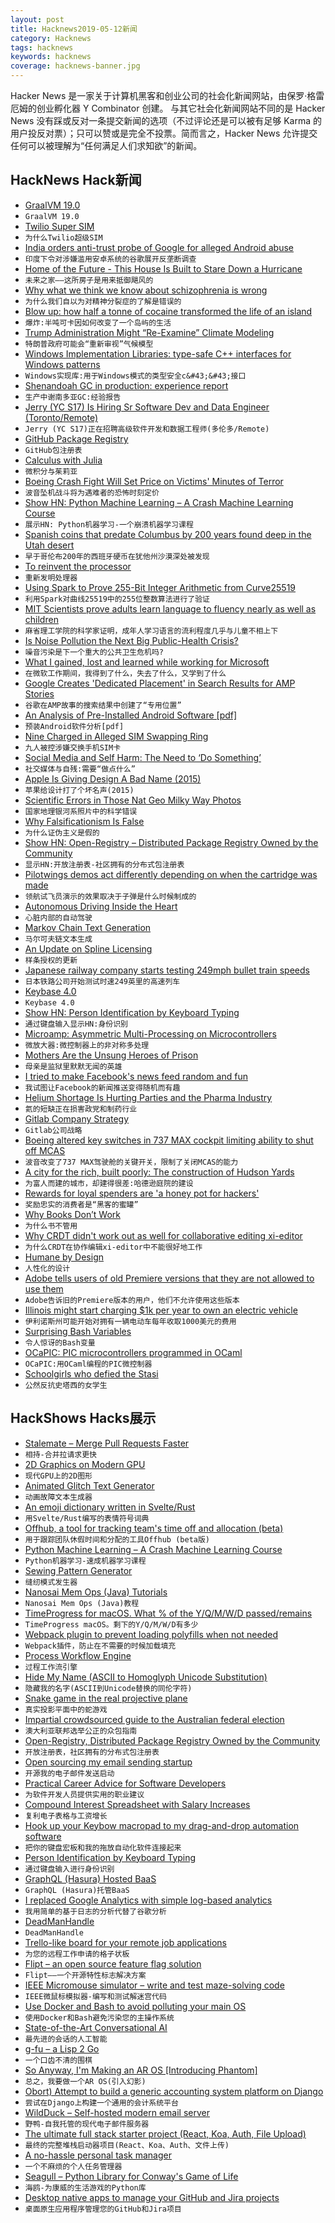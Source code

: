 ```yaml
---
layout: post
title: Hacknews2019-05-12新闻
category: Hacknews
tags: hacknews
keywords: hacknews
coverage: hacknews-banner.jpg
---
```


Hacker News 是一家关于计算机黑客和创业公司的社会化新闻网站，由保罗·格雷厄姆的创业孵化器 Y Combinator 创建。
与其它社会化新闻网站不同的是 Hacker News 没有踩或反对一条提交新闻的选项（不过评论还是可以被有足够 Karma 的用户投反对票）；只可以赞或是完全不投票。简而言之，Hacker News 允许提交任何可以被理解为“任何满足人们求知欲”的新闻。

## HackNews Hack新闻


- [GraalVM 19.0](https://www.graalvm.org/docs/release-notes/#1900)
- `GraalVM 19.0`
- [Twilio Super SIM](https://www.twilio.com/wireless/super-sim)
- `为什么Twilio超级SIM`
- [India orders anti-trust probe of Google for alleged Android abuse](https://www.reuters.com/article/us-google-india-antitrust-exclusive/exclusive-india-orders-anti-trust-probe-of-google-for-alleged-android-abuse-sources-idUSKCN1SG17O)
- `印度下令对涉嫌滥用安卓系统的谷歌展开反垄断调查`
- [Home of the Future - This House Is Built to Stare Down a Hurricane](https://www.bloomberg.com/news/articles/2019-05-11/home-of-the-future-will-withstand-whatever-wild-weather-comes)
- `未来之家——这所房子是用来抵御飓风的`
- [Why what we think we know about schizophrenia is wrong](https://www.theguardian.com/books/2019/may/11/nathan-filer-schizophrenia)
- `为什么我们自以为对精神分裂症的了解是错误的`
- [Blow up: how half a tonne of cocaine transformed the life of an island](https://www.theguardian.com/society/2019/may/10/blow-up-how-half-a-tonne-of-cocaine-transformed-the-life-of-an-island)
- `爆炸:半吨可卡因如何改变了一个岛屿的生活`
- [Trump Administration Might “Re-Examine” Climate Modeling](https://www.scientificamerican.com/article/trump-administration-might-re-examine-climate-modeling/)
- `特朗普政府可能会“重新审视”气候模型`
- [Windows Implementation Libraries: type-safe C&#43;&#43; interfaces for Windows patterns](https://github.com/Microsoft/wil)
- `Windows实现库:用于Windows模式的类型安全c&#43;&#43;接口`
- [Shenandoah GC in production: experience report](http://clojure-goes-fast.com/blog/shenandoah-in-production/)
- `生产中谢南多亚GC:经验报告`
- [Jerry (YC S17) Is Hiring Sr Software Dev and Data Engineer (Toronto/Remote)](https://getjerry.com/careers)
- `Jerry (YC S17)正在招聘高级软件开发和数据工程师(多伦多/Remote)`
- [GitHub Package Registry](https://github.com/features/package-registry)
- `GitHub包注册表`
- [Calculus with Julia](https://calculuswithjulia.github.io/)
- `微积分与茱莉亚`
- [Boeing Crash Fight Will Set Price on Victims&#39; Minutes of Terror](https://www.bloomberg.com/news/articles/2019-05-11/boeing-crash-fight-will-set-price-on-victims-minutes-of-terror)
- `波音坠机战斗将为遇难者的恐怖时刻定价`
- [Show HN: Python Machine Learning – A Crash Machine Learning Course](https://github.com/machinelearningmindset/machine-learning-course)
- `展示HN: Python机器学习-一个崩溃机器学习课程`
- [Spanish coins that predate Columbus by 200 years found deep in the Utah desert](https://www.dailymail.co.uk/news/article-7009641/Mystery-Spanish-coins-Utah-desert-predate-Columbus-200-years.html)
- `早于哥伦布200年的西班牙硬币在犹他州沙漠深处被发现`
- [To reinvent the processor](https://medium.com/@veedrac/to-reinvent-the-processor-671139a4a034)
- `重新发明处理器`
- [Using Spark to Prove 255-Bit Integer Arithmetic from Curve25519](https://blog.adacore.com/using-spark-to-prove-255-bit-integer-arithmetic-from-curve25519)
- `利用Spark对曲线25519中的255位整数算法进行了验证`
- [MIT Scientists prove adults learn language to fluency nearly as well as children](https://medium.com/@chacon/mit-scientists-prove-adults-learn-language-to-fluency-nearly-as-well-as-children-1de888d1d45f)
- `麻省理工学院的科学家证明，成年人学习语言的流利程度几乎与儿童不相上下`
- [Is Noise Pollution the Next Big Public-Health Crisis?](https://www.newyorker.com/magazine/2019/05/13/is-noise-pollution-the-next-big-public-health-crisis)
- `噪音污染是下一个重大的公共卫生危机吗?`
- [What I gained, lost and learned while working for Microsoft](https://medium.com/@alicjaes/saying-goodbye-to-microsoft-bb5db8662656)
- `在微软工作期间，我得到了什么，失去了什么，又学到了什么`
- [Google Creates &#39;Dedicated Placement&#39; in Search Results for AMP Stories](https://venturebeat.com/2019/05/09/google-creates-dedicated-placement-in-search-results-for-amp-stories-starting-with-travel-category/)
- `谷歌在AMP故事的搜索结果中创建了“专用位置”`
- [An Analysis of Pre-Installed Android Software [pdf]](http://eprints.networks.imdea.org/1959/1/An_Analysis_of_Pre-installed_Android_Software_2019_EN.pdf)
- `预装Android软件分析[pdf]`
- [Nine Charged in Alleged SIM Swapping Ring](https://krebsonsecurity.com/2019/05/nine-charged-in-alleged-sim-swapping-ring/)
- `九人被控涉嫌交换手机SIM卡`
- [Social Media and Self Harm: The Need to ‘Do Something’](https://www.thesociologicalreview.com/the-need-to-do-something/)
- `社交媒体与自残:需要“做点什么”`
- [Apple Is Giving Design A Bad Name (2015)](https://www.fastcompany.com/3053406/how-apple-is-giving-design-a-bad-name)
- `苹果给设计打了个坏名声(2015)`
- [Scientific Errors in Those Nat Geo Milky Way Photos](https://petapixel.com/2019/05/10/scientific-errors-in-those-nat-geo-milky-way-photos/)
- `国家地理银河系照片中的科学错误`
- [Why Falsificationism Is False](https://necpluribusimpar.net/why-falsificationism-is-false/)
- `为什么证伪主义是假的`
- [Show HN: Open-Registry – Distributed Package Registry Owned by the Community](https://open-registry.dev/)
- `显示HN:开放注册表-社区拥有的分布式包注册表`
- [Pilotwings demos act differently depending on when the cartridge was made](https://twitter.com/Foone/status/1126996260026605568)
- `领航试飞员演示的效果取决于子弹是什么时候制成的`
- [Autonomous Driving Inside the Heart](https://hms.harvard.edu/news/first-medical-robotics)
- `心脏内部的自动驾驶`
- [Markov Chain Text Generation](https://blog.demofox.org/2019/05/11/markov-chain-text-generation/)
- `马尔可夫链文本生成`
- [An Update on Spline Licensing](https://raphlinus.github.io/curves/2019/05/10/spline-licensing-update.html)
- `样条授权的更新`
- [Japanese railway company starts testing 249mph bullet train speeds](https://arstechnica.com/cars/2019/05/japanese-railway-company-starts-testing-249mph-bullet-train-speeds/)
- `日本铁路公司开始测试时速249英里的高速列车`
- [Keybase 4.0](https://github.com/keybase/client/releases/tag/v4.0.0)
- `Keybase 4.0`
- [Show HN: Person Identification by Keyboard Typing](https://gradtype.darksi.de/)
- `通过键盘输入显示HN:身份识别`
- [Microamp: Asymmetric Multi-Processing on Microcontrollers](https://blog.japaric.io/microamp/)
- `微放大器:微控制器上的非对称多处理`
- [Mothers Are the Unsung Heroes of Prison](https://www.themarshallproject.org/2019/05/09/why-mothers-are-the-unsung-heroes-of-prison)
- `母亲是监狱里默默无闻的英雄`
- [I tried to make Facebook&#39;s news feed random and fun](https://www.theatlantic.com/magazine/archive/2019/06/facebook-news-feed-hack/588043/)
- `我试图让Facebook的新闻推送变得随机而有趣`
- [Helium Shortage Is Hurting Parties and the Pharma Industry](https://www.bloomberg.com/news/articles/2019-05-11/helium-shortage-is-hurting-parties-and-the-pharma-industry)
- `氦的短缺正在损害政党和制药行业`
- [Gitlab Company Strategy](https://about.gitlab.com/company/strategy/)
- `Gitlab公司战略`
- [Boeing altered key switches in 737 MAX cockpit limiting ability to shut off MCAS](https://www.seattletimes.com/business/boeing-aerospace/boeing-altered-key-switches-in-737-max-cockpit-limiting-ability-to-shut-off-mcas/)
- `波音改变了737 MAX驾驶舱的关键开关，限制了关闭MCAS的能力`
- [A city for the rich, built poorly: The construction of Hudson Yards](https://www.villagespoke.com/2019/05/03/a-city-for-the-rich-built-poorly-the-construction-of-hudson-yards/)
- `为富人而建的城市，却建得很差:哈德逊庭院的建设`
- [Rewards for loyal spenders are &#39;a honey pot for hackers&#39;](https://www.nytimes.com/2019/05/11/business/rewards-loyalty-program-fraud-security.html)
- `奖励忠实的消费者是“黑客的蜜罐”`
- [Why Books Don’t Work](https://andymatuschak.org/books/)
- `为什么书不管用`
- [Why CRDT didn&#39;t work out as well for collaborative editing xi-editor](https://github.com/xi-editor/xi-editor/issues/1187#issuecomment-491473599)
- `为什么CRDT在协作编辑xi-editor中不能很好地工作`
- [Humane by Design](https://humanebydesign.com/)
- `人性化的设计`
- [Adobe tells users of old Premiere versions that they are not allowed to use them](https://twitter.com/ashleylynch/status/1126899335419981824)
- `Adobe告诉旧的Premiere版本的用户，他们不允许使用这些版本`
- [Illinois might start charging $1k per year to own an electric vehicle](https://www.chicagotribune.com/business/ct-biz-electric-vehicle-fee-illinois-20190509-story.html)
- `伊利诺斯州可能开始对拥有一辆电动车每年收取1000美元的费用`
- [Surprising Bash Variables](https://zwischenzugs.com/2019/05/11/seven-surprising-bash-variables/)
- `令人惊讶的Bash变量`
- [OCaPIC: PIC microcontrollers programmed in OCaml](http://www.algo-prog.info/ocapic/web/)
- `OCaPIC:用OCaml编程的PIC微控制器`
- [Schoolgirls who defied the Stasi](https://www.theguardian.com/world/2019/may/11/schoolgirls-defied-the-stasi-across-the-border)
- `公然反抗史塔西的女学生`


## HackShows Hacks展示

- [ Stalemate – Merge Pull Requests Faster](https://stalemate.io/)
- `相持-合并拉请求更快`
- [ 2D Graphics on Modern GPU](https://raphlinus.github.io/rust/graphics/gpu/2019/05/08/modern-2d.html)
- `现代GPU上的2D图形`
- [ Animated Glitch Text Generator](https://beautifuldingbats.com/zalgo-text-generator)
- `动画故障文本生成器`
- [ An emoji dictionary written in Svelte/Rust](https://emoji-dict.bryce.io/)
- `用Svelte/Rust编写的表情符号词典`
- [ Offhub, a tool for tracking team&#39;s time off and allocation (beta)](https://www.offhub.io)
- `用于跟踪团队休假时间和分配的工具Offhub (beta版)`
- [ Python Machine Learning – A Crash Machine Learning Course](https://github.com/machinelearningmindset/machine-learning-course)
- `Python机器学习-速成机器学习课程`
- [ Sewing Pattern Generator](http://www.easysloper.com)
- `缝纫模式发生器`
- [ Nanosai Mem Ops (Java) Tutorials](https://community.hackernoon.com/t/nanosai-mem-ops-java-open-source-memory-manager-allocator-for-high-resilient-distributed-systems/2544)
- `Nanosai Mem Ops (Java)教程`
- [ TimeProgress for macOS. What % of the Y/Q/M/W/D passed/remains](https://runtimesharks.com/projects/timeprogress)
- `TimeProgress macOS。剩下的Y/Q/M/W/D有多少`
- [ Webpack plugin to prevent loading polyfills when not needed](https://github.com/swimmadude66/webpack-nomodule-plugin)
- `Webpack插件，防止在不需要的时候加载填充`
- [ Process Workflow Engine](https://gitlab.com/f5-pwe/kog)
- `过程工作流引擎`
- [ Hide My Name (ASCII to Homoglyph Unicode Substitution)](https://elsamuko.github.io/Hide-my-Name/main.html#Hacker%20News)
- `隐藏我的名字(ASCII到Unicode替换的同伦字符)`
- [ Snake game in the real projective plane](http://alas.matf.bg.ac.rs/~mm16310/software/snake.html)
- `真实投影平面中的蛇游戏`
- [ Impartial crowdsourced guide to the Australian federal election](https://gotform.net/)
- `澳大利亚联邦选举公正的众包指南`
- [ Open-Registry, Distributed Package Registry Owned by the Community](https://open-registry.dev/)
- `开放注册表，社区拥有的分布式包注册表`
- [ Open sourcing my email sending startup](https://news.ycombinator.com/item?id=19863594)
- `开源我的电子邮件发送启动`
- [ Practical Career Advice for Software Developers](https://www.algodaily.com/lessons)
- `为软件开发人员提供实用的职业建议`
- [ Compound Interest Spreadsheet with Salary Increases](http://josephbisch.com/post/2019-05-11-compound-interest/)
- `复利电子表格与工资增长`
- [ Hook up your Keybow macropad to my drag-and-drop automation software](https://numpadsuperpowers.com/blog-posts/pimoroni-keybow-control-numpad-superpowers.html)
- `把你的键盘宏板和我的拖放自动化软件连接起来`
- [ Person Identification by Keyboard Typing](https://gradtype.darksi.de/)
- `通过键盘输入进行身份识别`
- [ GraphQL (Hasura) Hosted BaaS](https://demo.gqlengine.com)
- `GraphQL (Hasura)托管BaaS`
- [ I replaced Google Analytics with simple log-based analytics](https://benhoyt.com/writings/replacing-google-analytics/)
- `我用简单的基于日志的分析代替了谷歌分析`
- [ DeadManHandle](https://www.deadmanhandle.com/dmh/login/)
- `DeadManHandle`
- [ Trello-like board for your remote job applications](https://remotehub.io/remote-jobs-board)
- `为您的远程工作申请的格子状板`
- [ Flipt – an open source feature flag solution](https://github.com/markphelps/flipt)
- `Flipt——一个开源特性标志解决方案`
- [ IEEE Micromouse simulator – write and test maze-solving code](https://github.com/mackorone/mms)
- `IEEE微鼠标模拟器-编写和测试解迷宫代码`
- [ Use Docker and Bash to avoid polluting your main OS](https://github.com/plyint/docker-aliases)
- `使用Docker和Bash避免污染您的主操作系统`
- [ State-of-the-Art Conversational AI](https://convai.huggingface.co/)
- `最先进的会话的人工智能`
- [ g-fu – a Lisp 2 Go](https://github.com/codr7/g-fu/tree/master/v1)
- `一个口齿不清的围棋`
- [ So Anyway, I&#39;m Making an AR OS [Introducing Phantom]](https://www.youtube.com/watch?v=SRmVH2_rPpY)
- `总之，我要做一个AR OS(引入幻影)`
- [ Obort) Attempt to build a generic accounting system platform on Django](https://github.com/iogf/obort)
- `尝试在Django上构建一个通用的会计系统平台`
- [ WildDuck – Self-hosted modern email server](https://wildduck.email/)
- `野鸭-自我托管的现代电子邮件服务器`
- [ The ultimate full stack starter project (React, Koa, Auth, File Upload)](https://medium.com/sugarkubes/react-starter-kit-new-sugarkube-7c5e8d6e8f85)
- `最终的完整堆栈启动器项目(React、Koa、Auth、文件上传)`
- [ A no-hassle personal task manager](https://todox.app)
- `一个不麻烦的个人任务管理器`
- [ Seagull – Python Library for Conway&#39;s Game of Life](https://pyseagull.readthedocs.io/en/latest/index.html)
- `海鸥-为康威的生活游戏的Python库`
- [ Desktop native apps to manage your GitHub and Jira projects](https://anaxi.com)
- `桌面原生应用程序管理您的GitHub和Jira项目`


